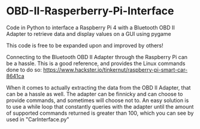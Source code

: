 # OBD-II-Rasperberry-Pi-Interface
Code in Python to interface a Raspberry Pi 4 with a Bluetooth OBD II Adapter to retrieve data and display values on a GUI using pygame

This code is free to be expanded upon and improved by others!

Connecting to the Bluetooth OBD II Adapter through the Raspberry Pi can be a hassle. This is a good reference, and provides the Linux commands done to do so:
https://www.hackster.io/tinkernut/raspberry-pi-smart-car-8641ca

When it comes to actually extracting the data from the OBD II Adapter, that can be a hassle as well. The adapter can be finnicky and can choose to provide commands, and sometimes will choose not to. An easy solution is to use a while loop that constantly queries with the adapter until the amount of supported commands returned is greater than 100, which you can see by used in "CarInterface.py"

